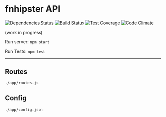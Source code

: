# fnhipster API

[![Dependencies Status](https://david-dm.org/carlosacabrera/anothernodeframework.svg)](https://david-dm.org/carlosacabrera/anothernodeframework)
[![Build Status](https://travis-ci.org/carlosacabrera/anothernodeframework.svg?branch=master)](https://travis-ci.org/carlosacabrera/anothernodeframework)
[![Test Coverage](https://codeclimate.com/github/carlosacabrera/anothernodeframework/badges/coverage.svg)](https://codeclimate.com/github/carlosacabrera/anothernodeframework/coverage)
[![Code Climate](https://codeclimate.com/github/carlosacabrera/anothernodeframework/badges/gpa.svg)](https://codeclimate.com/github/carlosacabrera/anothernodeframework)

(work in progress)

Run server: `npm start`

Run Tests: `npm test`


---

## Routes
`./app/routes.js`
## Config
`./app/config.json`
